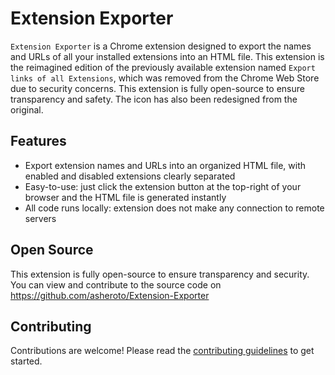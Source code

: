 # Extension Exporter

`Extension Exporter` is a Chrome extension designed to export the names and URLs of all your installed extensions into an HTML file. This extension is the reimagined edition of the previously available extension named `Export links of all Extensions`, which was removed from the Chrome Web Store due to security concerns. This extension is fully open-source to ensure transparency and safety. The icon has also been redesigned from the original.

## Features

-   Export extension names and URLs into an organized HTML file, with enabled and disabled extensions clearly separated
-   Easy-to-use: just click the extension button at the top-right of your browser and the HTML file is generated instantly
-   All code runs locally: extension does not make any connection to remote servers

## Open Source

This extension is fully open-source to ensure transparency and security. You can view and contribute to the source code on https://github.com/asheroto/Extension-Exporter

## Contributing

Contributions are welcome! Please read the [contributing guidelines](https://github.com/asheroto/Extension-Exporter/blob/main/CONTRIBUTING.md) to get started.